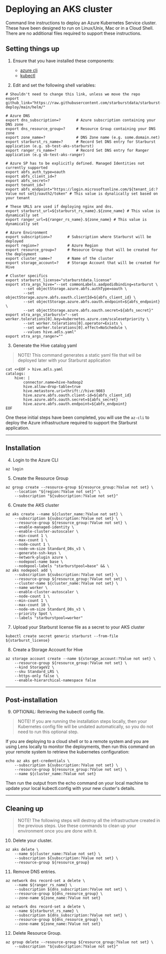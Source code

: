 # Deploying an AKS cluster
Command line instructions to deploy an Azure Kubernetes Service cluster. These have been designed to run on Linux/Unix, Mac or in a Cloud Shell. There are no additional files required to support these instructions.

## Setting things up

1. Ensure that you have installed these components:
    - [azure cli](https://docs.microsoft.com/en-us/cli/azure/install-azure-cli)
    - [kubectl](https://kubernetes.io/docs/tasks/tools/install-kubectl/)

2. Edit and set the following shell variables:

```shell
# Shouldn't need to change this link, unless we move the repo
export github_link="https://raw.githubusercontent.com/starburstdata/starburst-deploy/main/helm/"

# Azure DNS
export dns_subscription=?       # Azure subscription containing your DNS zone
export dns_resource_group=?     # Resource Group containing your DNS zone
export zone_name=?              # DNS Zone name (e.g. some.domain.net)
export starburst_rs_name=?      # Record Set DNS entry for Starburst application (e.g. sb-test-aks-starburst)
export ranger_rs_name=?         # Record Set DNS entry for Ranger application (e.g sb-test-aks-ranger)

# Azure SP has to be explicitly defined. Managed Identities not currently supported
export abfs_auth_type=oauth
export abfs_client_id=?
export abfs_secret=?
export tenant_id=?
export abfs_endpoint="https://login.microsoftonline.com/${tenant_id:?Value not set}/oauth2/token" # This value is dynalically set based on your tenant

# These URLS are used if deploying nginx and dns.
export starburst_url=${starburst_rs_name}.${zone_name} # This value is dynamically set
export ranger_url=${ranger_rs_name}.${zone_name} # This value is dynamically set

# Azure Environment
export subscription=?       # Subscription where Starburst will be deployed
export region=?             # Azure Region
export resource_group=?     # Resource Group that will be created for the deployment
export cluster_name=?       # Name of the cluster
export storage_account=?    # Storage Account that will be created for Hive

# Cluster specifics
export starburst_license="starburstdata.license"
export xtra_args_hive="--set commonLabels.aadpodidbinding=starburst \
        --set objectStorage.azure.abfs.authType=oauth \
        --set objectStorage.azure.abfs.oauth.clientId=${abfs_client_id} \
        --set objectStorage.azure.abfs.oauth.endpoint=${abfs_endpoint} \
        --set objectStorage.azure.abfs.oauth.secret=${abfs_secret}"
export xtra_args_starburst="--set worker.tolerations[0].key=kubernetes.azure.com/scalesetpriority \
        --set worker.tolerations[0].operator=Exists \
        --set worker.tolerations[0].effect=NoSchedule \
        --values hive.adls.yaml"
export xtra_args_ranger=""
```

3. Generate the Hive catalog yaml

>NOTE!
This command generates a static yaml file that will be deployed later with your Starburst application

```shell
cat <<EOF > hive.adls.yaml
catalogs:
    hive: |
        connector.name=hive-hadoop2
        hive.allow-drop-table=true
        hive.metastore.uri=thrift://hive:9083
        hive.azure.abfs.oauth.client-id=${abfs_client_id}
        hive.azure.abfs.oauth.secret=${abfs_secret}
        hive.azure.abfs.oauth.endpoint=${abfs_endpoint}
EOF
```

One these initial steps have been completed, you will use the `az-cli` to deploy the Azure infrastructure required to support the Starburst application.

---

## Installation

4. Login to the Azure CLI
```shell
az login
```

5. Create the Resource Group
```shell
az group create --resource-group ${resource_group:?Value not set} \
    --location "${region:?Value not set}" \
    --subscription "${subscription:?Value not set}"
```

6. Create the AKS cluster
```shell
az aks create --name ${cluster_name:?Value not set} \
    --subscription ${subscription:?Value not set} \
    --resource-group ${resource_group:?Value not set} \
    --enable-managed-identity \
	--enable-cluster-autoscaler \
	--min-count 1 \
	--max-count 1 \
	--node-count 1 \
	--node-vm-size Standard_D8s_v3 \
	--generate-ssh-keys \
	--network-plugin azure \
	--nodepool-name base \
    --nodepool-labels "starburstpool=base" && \
az aks nodepool add \
    --subscription ${subscription:?Value not set} \
	--resource-group ${resource_group:?Value not set} \
	--cluster-name ${cluster_name:?Value not set} \
	--name worker \
	--enable-cluster-autoscaler \
 	--node-count 1 \
 	--min-count 1 \
 	--max-count 10 \
 	--node-vm-size Standard_D8s_v3 \
    --priority Spot \
    --labels "starburstpool=worker"
```

7. Upload your Starburst license file as a secret to your AKS cluster

```shell
kubectl create secret generic starburst --from-file ${starburst_license}
```

8. Create a Storage Account for Hive

```shell
az storage account create --name ${storage_account:?Value not set} \
	--resource-group ${resource_group:?Value not set} \
	--kind StorageV2 \
	--sku Standard_LRS \
	--https-only false \
	--enable-hierarchical-namespace false
```

---

## Post-installation

9. OPTIONAL: Retrieving the kubectl config file.
>NOTE!
If you are running the installation steps locally, then your Kubernetes config file will be undated automatically, so you do not need to run this optional step.

If you are deploying to a cloud shell or to a remote system and you are using Lens locally to monitor the deployments, then run this command on your remote system to retrieve the kubernetes configuration:

```shell
echo az aks get-credentials \
    --subscription ${subscription:?Value not set} \
    --resource-group ${resource_group:?Value not set} \
    --name ${cluster_name:?Value not set}
```

Then run the output from the echo command on your local machine to update your local kubectl.config with your new cluster's details.

---

## Cleaning up
>NOTE!
The following steps will destroy all the infrastructure created in the previous steps. Use these commands to clean up your environment once you are done with it.

10. Delete your cluster.
```shell
az aks delete \
    --name ${cluster_name:?Value not set} \
    --subscription ${subscription:?Value not set} \
    --resource-group ${resource_group}
```

11. Remove DNS entries.

```shell
az network dns record-set a delete \
    --name ${ranger_rs_name} \
    --subscription ${dns_subscription:?Value not set} \
    --resource-group ${dns_resource_group} \
    --zone-name ${zone_name:?Value not set}
```

```shell
az network dns record-set a delete \
    --name ${starburst_rs_name} \
    --subscription ${dns_subscription:?Value not set} \
    --resource-group ${dns_resource_group} \
    --zone-name ${zone_name:?Value not set}
```

12. Delete Resource Group.

```shell
az group delete --resource-group ${resource_group:?Value not set} \
    --subscription "${subscription:?Value not set}"
```